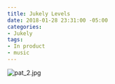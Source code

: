```yaml
---
title: Jukely Levels
date: 2018-01-28 23:31:00 -05:00
categories:
- Jukely
tags:
- In product
- music
---
```


![pat_2.jpg](/uploads/pat_2.jpg)
